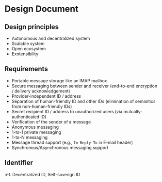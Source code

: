 # Design Document

## Design principles

* Autonomous and decentralized system
* Scalable system
* Open ecosystem
* Exntensibility

## Requirements

* Portable message storage like an IMAP mailbox
* Secure messaging between sender and receiver (end-to-end encryption / delivery acknowledgement)
* Provider-independent ID / address
* Separation of human-friendly ID and other IDs (elimination of semantics from non-human-friendly IDs)
* Secret recipient ID / address to unauthorized users (via mutually-authenticated ID)
* Verification of the sender of a message
* Anonymous messaging
* 1-to-1 private messaging
* 1-to-N messaging
* Message thread support (e.g., `In-Reply-To` in E-mail header)
* Synchronous/Asynchronous messaging support

## Identifier

ref. Decentralized ID, Self-soverign ID

